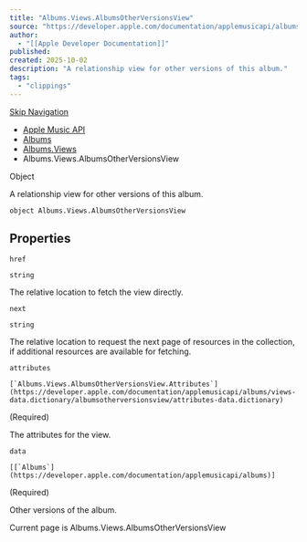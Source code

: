 ```yaml
---
title: "Albums.Views.AlbumsOtherVersionsView"
source: "https://developer.apple.com/documentation/applemusicapi/albums/views-data.dictionary/albumsotherversionsview"
author:
  - "[[Apple Developer Documentation]]"
published:
created: 2025-10-02
description: "A relationship view for other versions of this album."
tags:
  - "clippings"
---
```

[Skip Navigation](https://developer.apple.com/documentation/applemusicapi/albums/views-data.dictionary/#app-main)

- [Apple Music API](https://developer.apple.com/documentation/applemusicapi)
- [Albums](https://developer.apple.com/documentation/applemusicapi/albums)
- [Albums.Views](https://developer.apple.com/documentation/applemusicapi/albums/views-data.dictionary)
- Albums.Views.AlbumsOtherVersionsView

Object

A relationship view for other versions of this album.

```
object Albums.Views.AlbumsOtherVersionsView
```

## Properties

`href`

`string`

The relative location to fetch the view directly.

`next`

`string`

The relative location to request the next page of resources in the collection, if additional resources are available for fetching.

`attributes`

``[`Albums.Views.AlbumsOtherVersionsView.Attributes`](https://developer.apple.com/documentation/applemusicapi/albums/views-data.dictionary/albumsotherversionsview/attributes-data.dictionary)``

(Required)

The attributes for the view.

`data`

``[[`Albums`](https://developer.apple.com/documentation/applemusicapi/albums)]``

(Required)

Other versions of the album.

Current page is Albums.Views.AlbumsOtherVersionsView